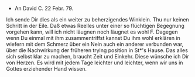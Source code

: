 + An David
 C. 22 Febr. 79.

Ich sende Dir dies als ein weiter zu beherzigendes Winklein. Thu nur keinen Schritt in der Eile. Daß etwas Reelles unter einer so flüchtigen Begegnung vorgehen kann, will ich nicht läugnen noch läugnet es wohl F. Dagegen wenn Du einmal mit ihm zusammentriffst kannst Du ihm wohl erklären in wiefern mit dem Schmerz über ein Nein auch ein anderer verbunden war, über die Nachwirkung der früheren trying position in St<einkopf>*'s Hause. Das alles sich selbst klar zu machen, braucht Zeit und Einkehr. Diese wünsche ich Dir von Herzen. Es wird mit jedem Tage leichter und leichter, wenn wir uns in Gottes erziehender Hand wissen.
